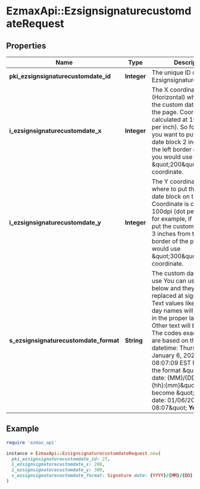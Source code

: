 # EzmaxApi::EzsignsignaturecustomdateRequest

## Properties

| Name | Type | Description | Notes |
| ---- | ---- | ----------- | ----- |
| **pki_ezsignsignaturecustomdate_id** | **Integer** | The unique ID of the Ezsignsignaturecustomdate | [optional] |
| **i_ezsignsignaturecustomdate_x** | **Integer** | The X coordinate (Horizontal) where to put the custom date block on the page.  Coordinate is calculated at 100dpi (dot per inch). So for example, if you want to put the custom date block 2 inches from the left border of the page, you would use \&quot;200\&quot; for the X coordinate. |  |
| **i_ezsignsignaturecustomdate_y** | **Integer** | The Y coordinate (Vertical) where to put the custom date block on the page.  Coordinate is calculated at 100dpi (dot per inch). So for example, if you want to put the custom date block 3 inches from the top border of the page, you would use \&quot;300\&quot; for the Y coordinate. |  |
| **s_ezsignsignaturecustomdate_format** | **String** | The custom date format to use  You can use the codes below and they will be replaced at signature time. Text values like month and day names will be rendered in the proper language. Other text will be left as-is.  The codes examples below are based on the following datetime: Thursday, January 6, 2022 at 08:07:09 EST  For example, the format \&quot;Signature date: {MM}/{DD}/{YYYY} {hh}:{mm}\&quot; would become \&quot;Signature date: 01/06/2022 08:07\&quot;  **Year**  | Code | Example | | - | - | | {YYYY} | 2022 |  **Month**  | Code | Example | | - | - | | {MonthCapitalize} | Janvier | | {Month} | janvier | | {MM} | 01 | | {M} | 1 |  **Day**  | Code | Example | | - | - | | {DayCapitalize} | Jeudi | | {Day} | jeudi | | {DD} | 06 | | {D} | 6 |  **Hour**  | Code | Example | | - | - | | {hh} | 08 |  **Minute**  | Code | Example | | - | - | | {mm} | 07 |  **Second**  | Code | Example | | - | - | | {ss} | 09 |        **Timezone**  | Code | Example | | - | - | | {Z} | EST |       **Time**  | Code | Example | | - | - | | {Time} | 08:07:09 |   | {TimeZ} | 08:07:09 EST |     **Date**  | Code | Example | | - | - | | {Date} | 2022-01-06 |   | {DateText} | 1er Janvier 2022 |  **Full**  | Code | Example | | - | - | | {DateTime} | 2022-01-06 08:07:09 |   | {DateTimeZ} | 2022-01-06 08:07:09 EST |  |  |

## Example

```ruby
require 'ezmax_api'

instance = EzmaxApi::EzsignsignaturecustomdateRequest.new(
  pki_ezsignsignaturecustomdate_id: 27,
  i_ezsignsignaturecustomdate_x: 200,
  i_ezsignsignaturecustomdate_y: 300,
  s_ezsignsignaturecustomdate_format: Signature date: {YYYY}/{MM}/{DD} {hh}:{mm}{ss} {Z}
)
```

